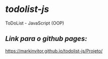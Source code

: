 # _**todolist-js**_
ToDoList - JavaScript (OOP)
## _**Link para o github pages:**_

https://markinvitor.github.io/todolist-js/Projeto/
